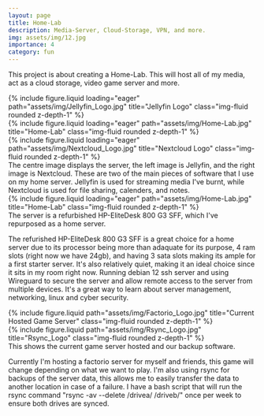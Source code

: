 ```yaml
---
layout: page
title: Home-Lab
description: Media-Server, Cloud-Storage, VPN, and more.
img: assets/img/12.jpg
importance: 4
category: fun
---
```


This project is about creating a Home-Lab. 
This will host all of my media, act as a cloud storage, video game server and more.


<div class="row">
    <div class="col-sm mt-3 mt-md-0">
        {% include figure.liquid loading="eager" path="assets/img/Jellyfin_Logo.jpg" title="Jellyfin Logo" class="img-fluid rounded z-depth-1" %}
    </div>
    <div class="col-sm mt-3 mt-md-0">
        {% include figure.liquid loading="eager" path="assets/img/Home-Lab.jpg" title="Home-Lab" class="img-fluid rounded z-depth-1" %}
    </div>
    <div class="col-sm mt-3 mt-md-0">
        {% include figure.liquid loading="eager" path="assets/img/Nextcloud_Logo.jpg" title="Nextcloud Logo" class="img-fluid rounded z-depth-1" %}
    </div>
</div>
<div class="caption">
    The centre image displays the server, the left image is Jellyfin, and the right image is Nextcloud. These are two of the main pieces of software
    that I use on my home server. Jellyfin is used for streaming media I've burnt, while Nextcloud is used for file sharing, calenders, and notes.
</div>
<div class="row">
    <div class="col-sm mt-3 mt-md-0">
        {% include figure.liquid loading="eager" path="assets/img/Home-Lab.jpg" title="Home-Lab" class="img-fluid rounded z-depth-1" %}
    </div>
</div>
<div class="caption">
    The server is a refurbished HP-EliteDesk 800 G3 SFF, which I've repurposed as a home server.
</div>

The refurished HP-EliteDesk 800 G3 SFF is a great choice for a home server due to its processor being more than adaquate for its purpose, 4 ram slots (right now we have 24gb), and having 3 sata slots making its ample for a first starter server. 
It's also relatively quiet, making it an ideal choice since it sits in my room right now.
Running debian 12 ssh server and using Wireguard to secure the server and allow remote access to the server from multiple devices.
It's a great way to learn about server management, networking, linux and cyber security.

<div class="row justify-content-sm-center">
    <div class="col-sm-8 mt-3 mt-md-0">
        {% include figure.liquid path="assets/img/Factorio_Logo.jpg" title="Current Hosted Game Server" class="img-fluid rounded z-depth-1" %}
    </div>
    <div class="col-sm-4 mt-3 mt-md-0">
        {% include figure.liquid path="assets/img/Rsync_Logo.jpg" title="Rsync_Logo" class="img-fluid rounded z-depth-1" %}
    </div>
</div>
<div class="caption">
    This shows the current game server hosted and our backup software.
</div>

Currently I'm hosting a factorio server for myself and friends, this game will change depending on what we want to play.
I'm also using rsync for backups of the server data, this allows me to easily transfer the data to another location in case of a failure.
I have a bash script that will run the rsync command "rsync -av --delete /drivea/ /driveb/" once per week to ensure both drives are synced.

<!--{% raw %}

```html
<div class="row justify-content-sm-center">
  <div class="col-sm-8 mt-3 mt-md-0">
    {% include figure.liquid path="assets/img/6.jpg" title="example image" class="img-fluid rounded z-depth-1" %}
  </div>
  <div class="col-sm-4 mt-3 mt-md-0">
    {% include figure.liquid path="assets/img/11.jpg" title="example image" class="img-fluid rounded z-depth-1" %}
  </div>
</div>
```

{% endraw %}  -->
